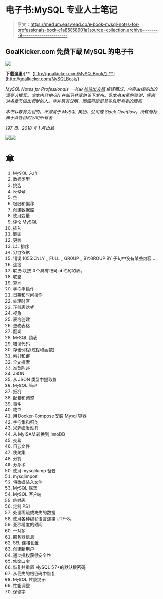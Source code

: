 # 电子书:MySQL 专业人士笔记

> 原文：<https://medium.easyread.co/e-book-mysql-notes-for-professionals-book-c1a85858901a?source=collection_archive---------9----------------------->

## GoalKicker.com 免费下载 MySQL 的电子书

![](img/8834e1e66c9bd60da55a584749a456eb.png)

**下载这里:**[**【http://goalkicker.com/MySQLBook/】**](http://goalkicker.com/MySQLBook/)

*MySQL Notes for Professionals 一书由* [*栈溢出文档*](https://archive.org/details/documentation-dump.7z) *编译而成，内容由栈溢出的漂亮人撰写。文本内容由-SA 在知识共享协议下发布。见本书末尾的致谢，感谢对各章节做出贡献的人。除非另有说明，图像可能是其各自所有者的版权*

*本书以教育为目的，不隶属于 MySQL 集团、公司或 Stack Overflow。所有商标属于其各自的公司所有者*

*197 页，2018 年 1 月出版*

![](img/4a3abd9d6b0cf95da625d934d17ecca4.png)![](img/570710eaa3b9bdc39ab87c2f1bcba681.png)

# 章

1.  MySQL 入门
2.  数据类型
3.  挑选
4.  反勾号
5.  空
6.  极限和偏移
7.  创建数据库
8.  使用变量
9.  评论 MySQL
10.  插入
11.  删除
12.  更新
13.  以...排序
14.  分组依据
15.  错误 1055:ONLY _ FULL _ GROUP _ BY:GROUP BY 子句中没有某些内容…
16.  连接
17.  联接:联接 3 个具有相同 id 名称的表。
18.  联盟
19.  算术
20.  字符串操作
21.  日期和时间操作
22.  处理时区
23.  正则表达式
24.  视角
25.  表格创建
26.  更改表格
27.  翻桌
28.  MySQL 锁表
29.  错误代码
30.  存储例程(过程和函数)
31.  索引和键
32.  全文搜索
33.  准备陈述
34.  JSON
35.  从 JSON 类型中提取值
36.  MySQL 管理
37.  扳机
38.  配置和调整
39.  事件
40.  枚举
41.  用 Docker-Compose 安装 Mysql 容器
42.  字符集和归类
43.  米萨姆发动机
44.  从 MyISAM 转换到 InnoDB
45.  交易
46.  日志文件
47.  使聚集
48.  分割
49.  分身术
50.  使用 mysqldump 备份
51.  mysqlimport
52.  将数据装入文件
53.  MySQL 联盟
54.  MySQL 客户端
55.  临时表
56.  定制 PS1
57.  处理稀疏或缺失的数据
58.  使用各种编程语言连接 UTF-8。
59.  亚秒精度的时间
60.  一对多
61.  服务器信息
62.  SSL 连接设置
63.  创建新用户
64.  通过授权获得安全性
65.  修改口令
66.  恢复并重置 MySQL 5.7+的默认根密码
67.  从丢失的根密码中恢复
68.  MySQL 性能提示
69.  性能调整
70.  保留字